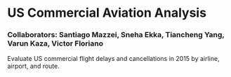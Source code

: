 # US Commercial Aviation Analysis

### Collaborators: Santiago Mazzei, Sneha Ekka, Tiancheng Yang, Varun Kaza, Victor Floriano

Evaluate US commercial flight delays and cancellations in 2015 by airline, airport, and route.
